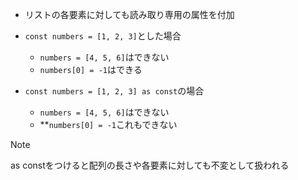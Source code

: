 - リストの各要素に対しても読み取り専用の属性を付加

- `const numbers = [1, 2, 3]`とした場合
	- `numbers = [4, 5, 6]`はできない
	- `numbers[0] = -1`はできる
- `const numbers = [1, 2, 3] as const`の場合
	- `numbers = [4, 5, 6]`はできない 
	- **`numbers[0] = -1`これもできない




>[!NOTE]
> as constをつけると配列の長さや各要素に対しても不変として扱われる

